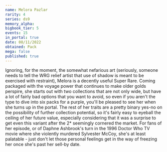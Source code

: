```yaml
---
name: Melora Pazlar
rarity: 4
series: ds9
memory_alpha:
bigbook_tier: 5
events: 15
in_portal: true
date: 08/11/2022
obtained: Pack
mega: false
published: true
---
```


Ignoring, for the moment, the somewhat nefarious art (seriously, someone needs to tell the WRG relief artist that use of shadow is meant to be exercised with restraint), Melora is a decently useful Super Rare. Coming packaged with the voyage power that continues to make older golds perspire, she starts out with two collections that are not only wide, but have a lot of fairly bad options that you want to avoid, so even if you aren't the type to dive into six packs for a purple, you'll be pleased to see her when she turns up in the portal. The rest of her traits are a pretty binary yes-no on the possibility of further collection potential, so it's fairly easy to eyeball the ceiling of her future value, especially considering that it was a surprise to get even this variant after the 2* seemingly cornered the market. For fans of her episode, or of Daphne Ashbrook's turn in the 1996 Doctor Who TV movie where she violently murdered Sylvester McCoy, she's at least palatable - just don't let those personal feelings get in the way of freezing her once she's past her sell-by date.
